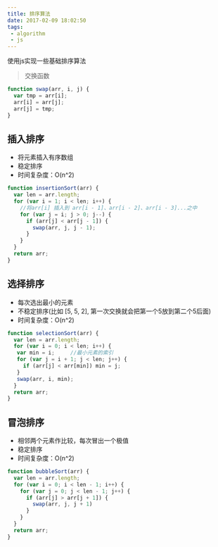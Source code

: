 ```yaml
---
title: 排序算法
date: 2017-02-09 18:02:50
tags:
 - algorithm
 - js
---
```


使用js实现一些基础排序算法

<!-- more -->

>交换函数
``` js
function swap(arr, i, j) {
  var tmp = arr[i];
  arr[i] = arr[j];
  arr[j] = tmp;
}
```

## 插入排序
+ 将元素插入有序数组
+ 稳定排序
+ 时间复杂度：O(n^2)

``` js
function insertionSort(arr) {
  var len = arr.length;
  for (var i = 1; i < len; i++) {
    //将arr[i] 插入到 arr[i - 1]、arr[i - 2]、arr[i - 3]...之中
    for (var j = i; j > 0; j--) {  
      if (arr[j] < arr[j - 1]) {
        swap(arr, j, j - 1);
      }
    }
  }
  return arr;
}
```

## 选择排序
+ 每次选出最小的元素
+ 不稳定排序(比如 [5, 5, 2], 第一次交换就会把第一个5放到第二个5后面)
+ 时间复杂度：O(n^2)

``` js
function selectionSort(arr) {
  var len = arr.length;
  for (var i = 0; i < len; i++) {
   var min = i;     //最小元素的索引
   for (var j = i + 1; j < len; j++) {
     if (arr[j] < arr[min]) min = j;
   }
   swap(arr, i, min);
  }
  return arr;
}
```

## 冒泡排序
+ 相邻两个元素作比较，每次冒出一个极值
+ 稳定排序
+ 时间复杂度：O(n^2)

``` js
function bubbleSort(arr) {
  var len = arr.length;
  for (var i = 0; i < len - 1; i++) {
    for (var j = 0; j < len - 1; j++) {
      if (arr[j] > arr[j + 1]) {
        swap(arr, j, j + 1)
      }
    }
  }
  return arr;
}
```
